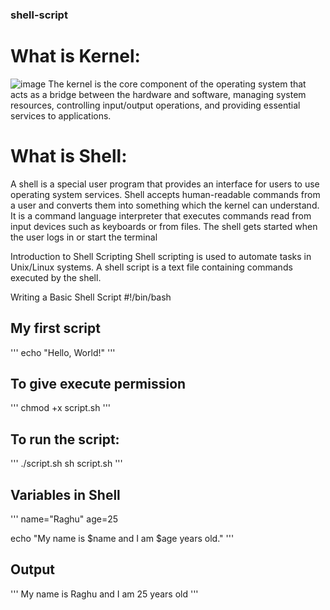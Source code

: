 ### shell-script
# What is Kernel:
![image](https://github.com/user-attachments/assets/ca0831db-7793-4b4b-8b22-70d9d6496105)
The kernel is the core component of the operating system that acts as a bridge between the hardware and software, managing system resources, controlling input/output operations, and providing essential services to applications.

# What is Shell:
A shell is a special user program that provides an interface for users to use operating system services. Shell accepts human-readable commands from a user and converts them into something which the kernel can understand. It is a command language interpreter that executes commands read from input devices such as keyboards or from files. The shell gets started when the user logs in or start the terminal

Introduction to Shell Scripting
Shell scripting is used to automate tasks in Unix/Linux systems. A shell script is a text file containing commands executed by the shell.

Writing a Basic Shell Script
#!/bin/bash
## My first script
'''
echo "Hello, World!"
'''
## To give execute permission
'''
chmod +x script.sh
'''
## To run the script:
'''
./script.sh
sh script.sh
'''
## Variables in Shell
'''
name="Raghu"
age=25

echo "My name is $name and I am $age years old."
'''
## Output 
'''
My name is Raghu and I am 25 years old
'''
